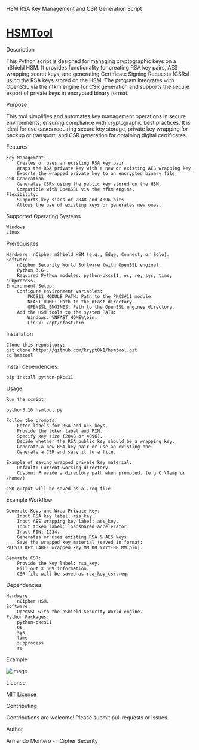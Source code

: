 HSM RSA Key Management and CSR Generation Script

# [HSMTool](https://github.com/krypt0k1/hsmtool/blob/main/hsmtool.py) 

Description

This Python script is designed for managing cryptographic keys on a nShield HSM. It provides functionality for creating RSA key pairs, AES wrapping secret keys, and generating Certificate Signing Requests (CSRs) using the RSA keys stored on the HSM. The program integrates with OpenSSL via the nfkm engine for CSR generation and supports the secure export of private keys in encrypted binary format.

Purpose

This tool simplifies and automates key management operations in secure environments, ensuring compliance with cryptographic best practices. It is ideal for use cases requiring secure key storage, private key wrapping for backup or transport, and CSR generation for obtaining digital certificates.

Features

    Key Management:
        Creates or uses an existing RSA key pair.
        Wraps the RSA private key with a new or existing AES wrapping key.
        Exports the wrapped private key to an encrypted binary file.
    CSR Generation:
        Generates CSRs using the public key stored on the HSM.
        Compatible with OpenSSL via the nfkm engine.
    Flexibility:
        Supports key sizes of 2048 and 4096 bits.
        Allows the use of existing keys or generates new ones.

Supported Operating Systems

    Windows
    Linux

Prerequisites

    Hardware: nCipher nShield HSM (e.g., Edge, Connect, or Solo).
    Software:
        nCipher Security World Software (with OpenSSL engine).
        Python 3.6+.
        Required Python modules: python-pkcs11, os, re, sys, time, subprocess.
    Environment Setup:
        Configure environment variables:
            PKCS11_MODULE_PATH: Path to the PKCS#11 module.
            NFAST_HOME: Path to the nFast directory.
            OPENSSL_ENGINES: Path to the OpenSSL engines directory.
        Add the HSM tools to the system PATH:
            Windows: %NFAST_HOME%\bin.
            Linux: /opt/nfast/bin.

Installation

    Clone this repository: 
    git clone https://github.com/krypt0k1/hsmtool.git
    cd hsmtool

Install dependencies:

    pip install python-pkcs11

Usage

    Run the script:

    python3.10 hsmtool.py

    Follow the prompts:
        Enter labels for RSA and AES keys.
        Provide the token label and PIN.
        Specify key size (2048 or 4096).
        Decide whether the RSA public key should be a wrapping key.
        Generate a new RSA key pair or use an existing one.
        Generate a CSR and save it to a file.

    Example of saving wrapped private key material:
        Default: Current working directory.
        Custom: Provide a directory path when prompted. (e.g C:\Temp or /home/)

    CSR output will be saved as a .req file.

Example Workflow

    Generate Keys and Wrap Private Key:
        Input RSA key label: rsa_key.
        Input AES wrapping key label: aes_key.
        Input token label: loadshared accelerator.
        Input PIN: 1234.
        Generates or uses existing RSA & AES keys.
        Save the wrapped key material (saved in format: PKCS11_KEY_LABEL_wrapped_key_MM_DD_YYYY-HH_MM.bin).

    Generate CSR:
        Provide the key label: rsa_key.
        Fill out X.509 information.
        CSR file will be saved as rsa_key_csr.req.

Dependencies

    Hardware:
        nCipher HSM.
    Software:
        OpenSSL with the nShield Security World engine.
    Python Packages:
        python-pkcs11
        os
        sys
        time
        subprocess
        re

Example

![image](https://github.com/user-attachments/assets/8a982c4d-eee0-44ad-a294-979f282ba9e7)

License

[MIT License](https://github.com/krypt0k1/hsmtool/blob/main/LICENSE)


Contributing

Contributions are welcome! Please submit pull requests or issues.


Author

Armando Montero - nCipher Security
